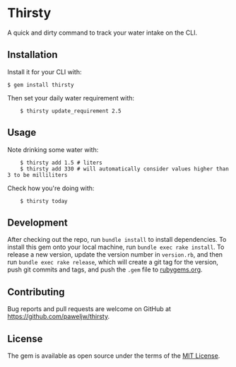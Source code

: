 # Thirsty

A quick and dirty command to track your water intake on the CLI.

## Installation

Install it for your CLI with:

    $ gem install thirsty

Then set your daily water requirement with:

```
    $ thirsty update_requirement 2.5
```
## Usage

Note drinking some water with:

```
    $ thirsty add 1.5 # liters
    $ thirsty add 330 # will automatically consider values higher than 3 to be milliliters
```
Check how you're doing with:
```
    $ thirsty today
```

## Development

After checking out the repo, run `bundle install` to install dependencies. 
To install this gem onto your local machine, run `bundle exec rake install`. To release a new version, update the version number in `version.rb`, and then run `bundle exec rake release`, which will create a git tag for the version, push git commits and tags, and push the `.gem` file to [rubygems.org](https://rubygems.org).

## Contributing

Bug reports and pull requests are welcome on GitHub at https://github.com/paweljw/thirsty.


## License

The gem is available as open source under the terms of the [MIT License](https://opensource.org/licenses/MIT).
